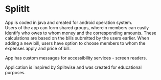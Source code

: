 # SplitIt
App is coded in java and created for android operation system. <br/>
Users of the app can form shared groups, wherein members can easily identify who owes to whom money and the corresponding amounts. These calculations are based on the bills submitted by the users earlier.
When adding a new bill, users have option to choose members to whom the expenses apply and price of bill.

App has custom messages for accessibility services - screen readers.

Application is inspired by Splitwise and was created for educational purposes.
